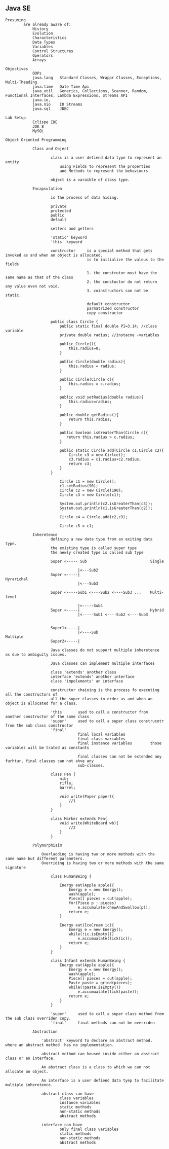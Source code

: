 Java SE
------------------------------------------

    Presuming
            are already aware of:
                History
                Evolution
                Characteristics
                Data Types
                Variables
                Control Structures
                Operators
                Arrays

    Objectives
                OOPs
                java.lang   Standard Classes, Wrappr Classes, Exceptions, Multi-Theading
                java.time   Date Time Api
                java.util   Generics, Collections, Scanner, Random, Functional Interfaces, Lambda Expressions, Streams API
                java.io,
                java.nio    IO Streams
                java.sql    JDBC

    Lab Setup
                Eclispe IDE
                JDK 8
                MySQL

    Object Oriented Programming

                Class and Object

                        class is a user defiend data type to represent an entity
                            using Fields to represent the properties
                            and Methods to represent the behaviours

                        object is a varaible of class type.

                Encapsulation

                        is the process of data hiding. 

                        private
                        protected
                        public
                        default

                        setters and getters

                        'static' keyword
                        'this' keyword

                        constructor     is a special method that gets invoked as and when an object is allocated.
                                        is to initialize the valeus to the fields

                                        1. the construtor must have the same name as that of the class
                                        2. the constuctor do not return any value even not void.
                                        3. coinstructors can not be static.

                                        default constructor
                                        parmatrized constructor
                                        copy constructor

                        public class Circle {
                            public static final double PI=3.14; //class variable
                            private double radius; //instacne -variables

                            public Circle(){
                                this.radius=0;
                            }

                            public Circle(double radius){
                                this.radius = radius;
                            }

                            public Circle(Circle c){
                                this.radius = c.radius;
                            }

                            public void setRadius(double radius){
                                this.radius=radius;
                            }

                            public double getRadius(){
                                return this.radius;
                            }

                            public boolean isGreaterThan(Circle c){
                               return this.radius > c.radius;
                            }

                            public static Circle add(Circle c1,Circle c2){
                                Circle c3 = new Cirlce();
                                c3.radius = c1.radius+c2.radius;
                                return c3;
                            }
                        }

                            Circle c1 = new Circle();
                            c1.setRadius(90);
                            Circle c2 = new Circle(190);
                            Circle c3 = new Circle(c1);

                            System.out.println(c2.isGreaterThan(c3));
                            System.out.println(c1.isGreaterThan(c2));

                            Circle c4 = Circle.add(c2,c3);

                            Circle c5 = c1;

                Inheretence
                        defining a new data type from an exiting data type.
                        the existing type is called super type 
                        the newly created type is called sub type

                        Super <----- Sub                            Single

                                    |<---Sub2
                        Super <-----|                               Hyrarichal
                                    |<---Sub3

                        Super <-----Sub1 <----Sub2 <----Sub3 ...    Multi-level

                                    |<-----Sub4
                        Super <-----|                               Hybrid                     
                                    |<-----Sub1 <----Sub2 <----Sub3


                        Super1<-----|
                                    |<----Sub                       Multiple
                        Super2<-----|

                        Java classes do not support multiple inheretence as due to ambiguity issues.

                        Java classes can implement multiple interfaces

                        class 'extends' another class
                        interface 'extends' another interface
                        class 'impolements' an interface

                        constructor chaining is the process fo executing all the constructors of
                        all the super classes in order as and when an object is allocated for a class.

                        'this'      used to call a constructor from another constructor of the same class
                        'super'     used to call a super class construcotr from the sub class constructor
                        'final'
                                    final local variables
                                    final class variables
                                    final instance variables        those variables will be trated as constants

                                    final classes can not be extended any furhtur, final classes can not ahve any
                                    sub-classes.

                        class Pen {
                            nib;
                            rifle;
                            barrel;

                            void write(Paper paper){
                                //1
                            }
                        }

                        class Marker extends Pen{
                            void write(WhiteBoard wb){
                                //2
                            }                      
                        }

                Polymorphisim

                    Overlaoding is having two or more methods with the same name but different parameters.
                    Overriding is having two or more methods with the same signature

                        class HumanBeing {
                            
                            Energy eat(Apple apple){
                                Energy e = new Energy();
                                wash(apple);
                                Piece[] pieces = cut(apple);
                                for(Piece p : pieces) 
                                    e.accumulate(chewAndSwallow(p));
                                return e;
                            }

                            Energy eat(IceCream ic){
                                Energy e = new Energy();
                                while(!ic.isEmpty())
                                    e.accumualate(lick(ic));
                                return e;
                            }
                        }

                        class Infant extends HumanBeing {
                            Energy eat(Apple apple){
                                Energy e = new Energy();
                                wash(apple);
                                Piece[] pieces = cut(apple);
                                Paste paste = grind(pieces);
                                while(!paste.isEmpty())
                                    e.accumualate(lick(paste));
                                return e;
                            }
                        }

                        'super'     used to call a super class method from the sub class overriden copy.
                        'final'     final methods can not be overriden

                Abstraction

                    'abstract' keyword to declare an abstract method. where an abstract method  has no implementation.

                    abstract method can housed inside either an abstract class or an interface.

                    An abstract class is a class to which we can not allocate an object.

                    An interface is a user defiend data tyep to facilitate multiple inheretence.

                    abstract class can have 
                            class variables
                            instance variables
                            static methods
                            non-static methods
                            abstract methods

                    interface can have 
                            only final class variables
                            static methods
                            non-static methods
                            abstract methods

                


    

    